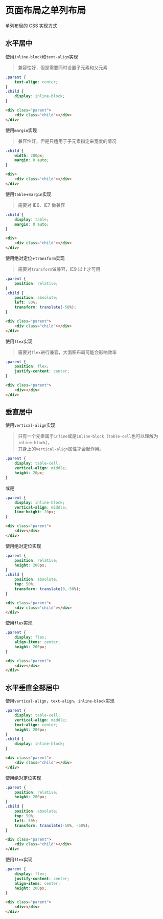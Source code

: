 # 页面布局之单列布局

单列布局的 CSS 实现方式

## 水平居中

使用`inline-block`和`text-align`实现

> 兼容性好，但是需要同时设置子元素和父元素

```css
.parent {
    text-align: center;
}
.child {
    display: inline-block;
}
```

```html
<div class="parent">
    <div class="child"></div>
</div>
```

使用`margin`实现

> 兼容性好，但是只适用于子元素指定来宽度的情况

```css
.child {
    width: 200px;
    margin: 0 auto;
}
```

```html
<div>
    <div class="child"></div>
</div>
```

使用`table`+`margin`实现

> 需要对 IE6、IE7 做兼容

```css
.child {
    display: table;
    margin: 0 auto;
}
```

```html
<div>
    <div class="child"></div>
</div>
```

使用绝对定位+`transform`实现

> 需要对`transform`做兼容，IE9 以上才可用

```css
.parent { 
    position: relative; 
}
.child {
    position: absolute;
    left: 50%;
    transform: translate(-50%);
}
```

```html
<div class="parent">
    <div class="child"></div>
</div>
```

使用`flex`实现

> 需要对`flex`进行兼容，大面积布局可能会影响效率

```css
.parent { 
    position: flex;
    justify-content: center;
}
```

```html
<div class="parent">
    <div></div>
</div>
```

## 垂直居中

使用`vertical-align`实现

> 只有一个元素属于`inline`或是`inline-block`（`table-cell`也可以理解为`inline-block`），  
> 其身上的`vertical-align`属性才会起作用。

```css
.parent {
    display: table-cell;
    vertical-align: middle;
    height: 20px;
}
```

或是

```css
.parent { 
    display: inline-block;
    vertical-align: middle;
    line-height: 20px;
}
```

```html
<div class="parent">
    <div></div>
</div>
```

使用绝对定位实现

```css
.parent {
    position: relative;
    height: 200px;
}
.child {
    position: absolute;
    top: 50%;
    transform: translate(0,-50%);
}
```

```html
<div class="parent">
    <div class="child"></div>
</div>
```

使用`flex`实现

```css
.parent {
    display: flex;
    align-items: center;
    height: 200px;
}
```

```html
<div class="parent">
    <div></div>
</div>
```

## 水平垂直全部居中

使用`vertical-align`，`text-align`，`inline-block`实现

```css
.parent {
    display: table-cell;
    vertical-align: middle;
    text-align: center; 
    height: 200px;
}
.child {
    display: inline-block;
}
```

```html
<div class="parent">
    <div class="child"></div>
</div>
```

使用绝对定位实现

```css
.parent {
    position: relative;
    height: 200px;
}
.child {
    position: absolute;
    top: 50%;
    left: 50%;
    transform: translate(-50%, -50%);
}
```

```html
<div class="parent">
    <div class="child"></div>
</div>
```

使用`flex`实现

```css
.parent {
    display: flex;
    justify-content: center;
    align-items: center;
    height: 200px;
}
```

```html
<div class="parent">
    <div></div>
</div>
```



